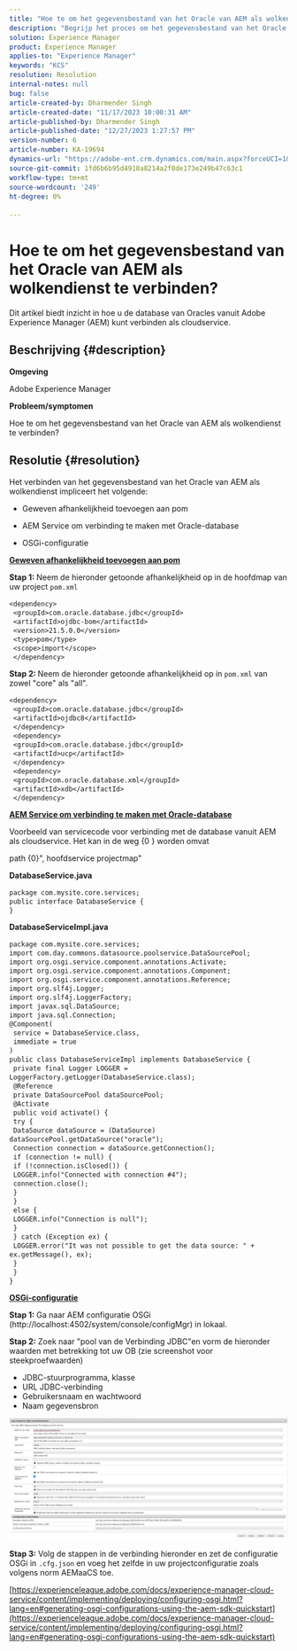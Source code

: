 ```yaml
---
title: "Hoe te om het gegevensbestand van het Oracle van AEM als wolkendienst te verbinden?"
description: "Begrijp het proces om het gegevensbestand van het Oracle van AEM als wolkendienst aan te sluiten."
solution: Experience Manager
product: Experience Manager
applies-to: "Experience Manager"
keywords: "KCS"
resolution: Resolution
internal-notes: null
bug: false
article-created-by: Dharmender Singh
article-created-date: "11/17/2023 10:00:31 AM"
article-published-by: Dharmender Singh
article-published-date: "12/27/2023 1:27:57 PM"
version-number: 6
article-number: KA-19694
dynamics-url: "https://adobe-ent.crm.dynamics.com/main.aspx?forceUCI=1&pagetype=entityrecord&etn=knowledgearticle&id=10959f1e-3085-ee11-8179-6045bd006239"
source-git-commit: 1fd6b6b95d4918a8214a2f0de173e249b47c63c1
workflow-type: tm+mt
source-wordcount: '249'
ht-degree: 0%

---
```


# Hoe te om het gegevensbestand van het Oracle van AEM als wolkendienst te verbinden?


Dit artikel biedt inzicht in hoe u de database van Oracles vanuit Adobe Experience Manager (AEM) kunt verbinden als cloudservice.

## Beschrijving {#description}


<b>Omgeving</b>

Adobe Experience Manager

<b>Probleem/symptomen</b>

Hoe te om het gegevensbestand van het Oracle van AEM als wolkendienst te verbinden?


## Resolutie {#resolution}


Het verbinden van het gegevensbestand van het Oracle van AEM als wolkendienst impliceert het volgende:

- Geweven afhankelijkheid toevoegen aan pom

- AEM Service om verbinding te maken met Oracle-database

- OSGi-configuratie

<u><b>Geweven afhankelijkheid toevoegen aan pom</b></u>

<b>Stap 1:</b> Neem de hieronder getoonde afhankelijkheid op in de hoofdmap van uw project `pom.xml`


```
<dependency>
 <groupId>com.oracle.database.jdbc</groupId>
 <artifactId>ojdbc-bom</artifactId>
 <version>21.5.0.0</version>
 <type>pom</type>
 <scope>import</scope>
 </dependency>
```


<b>Stap 2: </b>Neem de hieronder getoonde afhankelijkheid op in `pom.xml` van zowel &quot;core&quot; als &quot;all&quot;.


```
<dependency>
 <groupId>com.oracle.database.jdbc</groupId>
 <artifactId>ojdbc8</artifactId>
 </dependency>
 <dependency>
 <groupId>com.oracle.database.jdbc</groupId>
 <artifactId>ucp</artifactId>
 </dependency>
 <dependency>
 <groupId>com.oracle.database.xml</groupId>
 <artifactId>xdb</artifactId>
 </dependency>
```


<u><b>AEM Service om verbinding te maken met Oracle-database</b></u>

Voorbeeld van servicecode voor verbinding met de database vanuit AEM als cloudservice. Het kan in de weg \{0 \} worden omvat

path {0}&quot;, hoofdservice projectmap&quot;

<b>DatabaseService.java</b>


```
package com.mysite.core.services;
public interface DatabaseService {
}
```


<b>DatabaseServiceImpl.java</b>


```
package com.mysite.core.services;
import com.day.commons.datasource.poolservice.DataSourcePool;
import org.osgi.service.component.annotations.Activate;
import org.osgi.service.component.annotations.Component;
import org.osgi.service.component.annotations.Reference;
import org.slf4j.Logger;
import org.slf4j.LoggerFactory;
import javax.sql.DataSource;
import java.sql.Connection;
@Component(
 service = DatabaseService.class,
 immediate = true
)
public class DatabaseServiceImpl implements DatabaseService {
 private final Logger LOGGER = LoggerFactory.getLogger(DatabaseService.class);
 @Reference
 private DataSourcePool dataSourcePool;
 @Activate
 public void activate() {
 try {
 DataSource dataSource = (DataSource) dataSourcePool.getDataSource("oracle");
 Connection connection = dataSource.getConnection();
 if (connection != null) {
 if (!connection.isClosed()) {
 LOGGER.info("Connected with connection #4");
 connection.close();
 }
 }
 else {
 LOGGER.info("Connection is null");
 }
 } catch (Exception ex) {
 LOGGER.error("It was not possible to get the data source: " + ex.getMessage(), ex);
 }
 }
}
```


<u><b>OSGi-configuratie</b></u>

<b>Stap 1:</b> Ga naar AEM configuratie OSGi (http://localhost:4502/system/console/configMgr) in lokaal.

<b>Stap 2:</b> Zoek naar &quot;pool van de Verbinding JDBC&quot;en vorm de hieronder waarden met betrekking tot uw OB (zie screenshot voor steekproefwaarden)

- JDBC-stuurprogramma, klasse
- URL JDBC-verbinding
- Gebruikersnaam en wachtwoord
- Naam gegevensbron


![](assets/265e1a49-24dc-ec11-a7b6-0022480b073d.png)

<b>Stap 3:</b> Volg de stappen in de verbinding hieronder en zet de configuratie OSGi in `.cfg.json` en voeg het zelfde in uw projectconfiguratie zoals volgens norm AEMaaCS toe.

[https://experienceleague.adobe.com/docs/experience-manager-cloud-service/content/implementing/deploying/configuring-osgi.html?lang=en#generating-osgi-configurations-using-the-aem-sdk-quickstart](https://experienceleague.adobe.com/docs/experience-manager-cloud-service/content/implementing/deploying/configuring-osgi.html?lang=en#generating-osgi-configurations-using-the-aem-sdk-quickstart)
